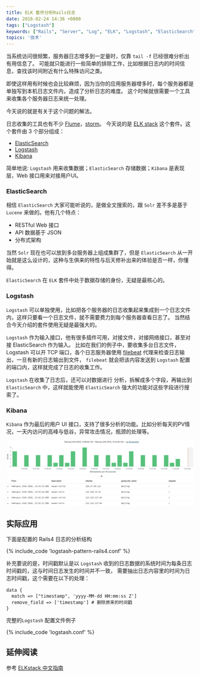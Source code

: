 ```yaml
---
title: ELK 套件分析Rails日志
date: 2016-02-24 14:36 +0800
tags: ["Logstash"]
keywords: ["Rails", "Server", "Log", "ELK", "Logstash", "ElasticSearch", 'Kibana', 'Docker']
topics: '技术'
---
```


当系统访问很频繁，服务器日志增多到一定量时，仅靠 `tail -f` 已经很难分析出有用信息了。
可能就只能进行一些简单的排除工作，比如根据日志内的时间信息，查找该时间附近有什么特殊访问之类。

即使这样用有时候也会比较麻烦，因为当你的应用服务器增多时，每个服务器都是单独写到本机日志文件内，造成了分析日志的难度。
这个时候就很需要一个工具来收集各个服务器日志来统一处理。

今天说的就是有关于这个问题的解法。

<!-- more -->

日志收集的工具也有不少 [Flume](https://flume.apache.org/)，[storm](http://storm.apache.org/)。 今天说的是 [ELK stack][1] 这个套件。这个套件由 3 个部分组成：

* [ElasticSearch](https://www.elastic.co/products/elasticsearch)
* [Logstash](https://www.elastic.co/products/logstash)
* [Kibana](https://www.elastic.co/products/kibana)

简单地说: `Logstash` 用来收集数据；`ElasticSearch` 存储数据；`Kibana` 是表现层，Web 接口用来对接用户UI。


### ElasticSearch

相信 `ElasticSearch` 大家可能听说的，是做全文搜索的，跟 `Solr` 差不多是基于 `Lucene` 来做的。他有几个特点：

* RESTful Web 接口
* API 数据基于 JSON
* 分布式架构

当然 `Solr` 现在也可以放到多台服务器上组成集群了，但是 `ElasticSearch` 从一开始就是这么设计的，这种与生俱来的特性与后天修补出来的体验是否一样，你懂得。

`ElasticSearch` 在 `ELK` 套件中处于数据存储的身份，无疑是最核心的。

### Logstash

`Logstash` 可以单独使用，比如把各个服务器的日志收集起来集成到一个日志文件内，这样只要看一个日志文件，就不需要费力到每个服务器查看日志了。
当然结合今天介绍的套件使用无疑是最强大的。

`Logstash` 作为输入接口，他有很多插件可用，对接文件，对接网络接口，甚至对接 ElasticSearch 作为输入。
比如在我们的例子中，要收集多台日志文件，Logstash 可以开 TCP 端口，各个日志服务器使用 [filebeat](https://www.elastic.co/downloads/beats/filebeat) 代理来检查日志输出，一旦有新的日志输出到文件，
`filebeat` 就会把该内容发送到 `Logstash` 配置的端口内，这样就完成了日志的收集工作。

`Logstash` 在收集了日志后，还可以对数据进行 分析，拆解成多个字段，再输出到 `ElasticSearch` 中，这样就能使用 `ElasticSearch` 强大的功能对这些字段进行搜索了。

### Kibana

`Kibana` 作为最后的用户 UI 接口，支持了很多分析的功能。比如分析每天的PV情况，一天内访问的高峰与低谷，异常攻击情况，瓶颈的处理等。


![Kibana截图](/images/blog/kibana.png)

## 实际应用

下面是配置的 Rails4 日志的分析结构

{% include_code 'logstash-pattern-rails4.conf' %}

补充要说的是，时间戳默认是以 `Logstash` 收到的日志数据的系统时间为每条日志时间戳的，这与时间日志发生的时间并不一致，
需要抽出日志内容里的时间为日志时间戳，这个需要在以下的处理：

```
data {
  match => ["timestamp", 'yyyy-MM-dd HH:mm:ss Z']
  remove_field => ['timestamp'] # 删除原来的时间戳
}
```

完整的`Logstash` 配置文件例子

{% include_code 'logstash.conf' %}

## 延伸阅读

参考 [ELKstack 中文指南](http://kibana.logstash.es/content/)

[1]: https://www.elastic.co/webinars/introduction-elk-stack
